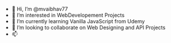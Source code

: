 - 👋 Hi, I’m @mvaibhav77
- 👀 I’m interested in WebDevelopement Projects
- 🌱 I’m currently learning Vanilla JavaScript from Udemy
- 💞️ I’m looking to collaborate on Web Designing and API Projects
- 📫 

<!---
mvaibhav77/mvaibhav77 is a ✨ special ✨ repository because its `README.md` (this file) appears on your GitHub profile.
You can click the Preview link to take a look at your changes.
--->

